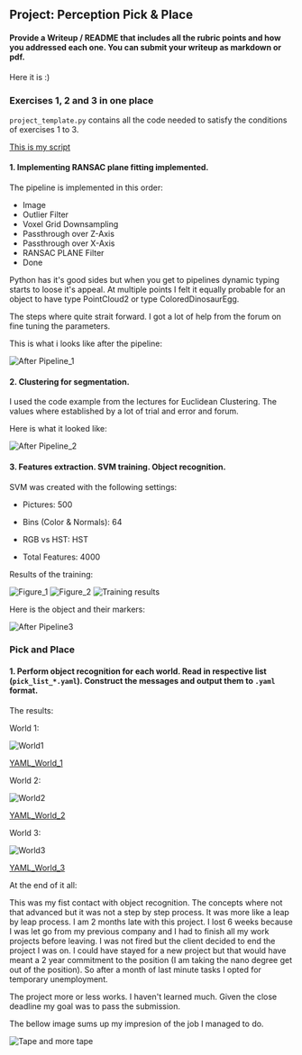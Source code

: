 ## Project: Perception Pick & Place

#### Provide a Writeup / README that includes all the rubric points and how you addressed each one.  You can submit your writeup as markdown or pdf.  

Here it is :)

### Exercises 1, 2 and 3 in one place

`project_template.py` contains all the code needed to satisfy the conditions of exercises 1 to 3. 

[This is my script](https://github.com/PocsGeza/RoboND-Perception-Project/blob/master/pr2_robot/scripts/project_template.py)

#### 1. Implementing RANSAC plane fitting implemented.

The pipeline is implemented in this order:

 * Image
 * Outlier Filter
 * Voxel Grid Downsampling
 * Passthrough over Z-Axis
 * Passthrough over X-Axis
 * RANSAC PLANE Filter
 * Done
          
Python has it's good sides but when you get to pipelines dynamic typing starts to loose it's appeal. At multiple points I felt it equally probable for an object to have type PointCloud2 or type ColoredDinosaurEgg.
   
The steps where quite strait forward. I got a lot of help from the forum on fine tuning the parameters.

This is what i looks like after the pipeline:


![After Pipeline_1](https://github.com/PocsGeza/RoboND-Perception-Project/raw/master/images/pipeline1.png)

#### 2. Clustering for segmentation.  

I used the code example from the lectures for Euclidean Clustering. The values where established by a lot of trial and error and forum.

Here is what it looked like:


![After Pipeline_2](https://github.com/PocsGeza/RoboND-Perception-Project/raw/master/images/pipeline2.png)

#### 3. Features extraction. SVM training. Object recognition.

SVM was created with the following settings:

* Pictures: 500

* Bins (Color & Normals): 64

* RGB vs HST: HST

* Total Features: 4000

Results of the training:


![Figure_1](https://github.com/PocsGeza/RoboND-Perception-Project/raw/master/images/figure_1.png)
![Figure_2](https://github.com/PocsGeza/RoboND-Perception-Project/raw/master/images/figure_2.png)
![Training results](https://github.com/PocsGeza/RoboND-Perception-Project/raw/master/images/training.png)


Here is the object and their markers:

![After Pipeline3](https://github.com/PocsGeza/RoboND-Perception-Project/raw/master/images/pipeline3.png)


### Pick and Place

#### 1. Perform object recognition for each  world. Read in respective list (`pick_list_*.yaml`). Construct the messages and output them to `.yaml` format.

The results:

World 1: 

![World1](https://github.com/PocsGeza/RoboND-Perception-Project/raw/master/images/world_1.png)

[YAML_World_1](https://raw.githubusercontent.com/PocsGeza/RoboND-Perception-Project/master/pr2_robot/scripts/output_1.yaml)

World 2:

![World2](https://github.com/PocsGeza/RoboND-Perception-Project/raw/master/images/world_2.png)

[YAML_World_2](https://raw.githubusercontent.com/PocsGeza/RoboND-Perception-Project/master/pr2_robot/scripts/output_2.yaml)

World 3:

![World3](https://github.com/PocsGeza/RoboND-Perception-Project/raw/master/images/world_3.png)

[YAML_World_3](https://raw.githubusercontent.com/PocsGeza/RoboND-Perception-Project/master/pr2_robot/scripts/output_3.yaml)


At the end of it all:

This was my fist contact with object recognition. The concepts where not that advanced but it was not a step by step process. It was more like a leap by leap process. 
I am 2 months late with this project. I lost 6 weeks because I was let go from my previous company and I had to finish all my work projects before leaving. I was not fired but the client decided to end the project I was on. I could have stayed for a new project but that would have meant a 2 year commitment to the position (I am taking the nano degree get out of the position). So after a month of last minute tasks I opted for temporary unemployment. 

The project more or less works. I haven't learned much. Given the close deadline my goal was to pass the submission.

The bellow image sums up my impresion of the job I managed to do.

![Tape and more tape](http://hvac-hacks.com/wp-content/uploads/2014/03/223.hvac-hacks.com.5323a4c9dff36.jpg)
